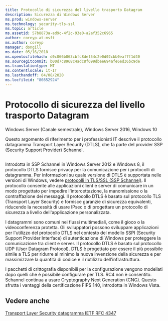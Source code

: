 ```yaml
---
title: Protocollo di sicurezza del livello trasporto Datagram
description: Sicurezza di Windows Server
ms.prod: windows-server
ms.technology: security-tls-ssl
ms.topic: article
ms.assetid: 57b8873a-ad9c-4f2c-93e0-a2af352c6965
author: coreyp-at-msft
ms.author: coreyp
manager: dongill
ms.date: 05/16/2018
ms.openlocfilehash: d0c066b063cbfc8def54c2e0d02cbb0eaf7f1d40
ms.sourcegitcommit: b00d7c8968c4adc8f699dbee694afe6ed36bc9de
ms.translationtype: MT
ms.contentlocale: it-IT
ms.lasthandoff: 04/08/2020
ms.locfileid: "80852924"
---
```

# <a name="datagram-transport-layer-security-protocol"></a>Protocollo di sicurezza del livello trasporto Datagram

Windows Server (Canale semestrale), Windows Server 2016, Windows 10

Questo argomento di riferimento per i professionisti IT descrive il protocollo datagramma Transport Layer Security (DTLS), che fa parte del provider SSP (Security Support Provider) Schannel.

## <a name="BKMK_DTLS"></a>
Introdotta in SSP Schannel in Windows Server 2012 e Windows 8, il protocollo DTLS fornisce privacy per la comunicazione per i protocolli di datagramma. Per informazioni su quale versione di DTLS è supportata nelle versioni di Windows, vedere [protocolli in TLS/SSL (SSP Schannel)](https://msdn.microsoft.com/library/windows/desktop/mt808159(v=vs.85).aspx). Il protocollo consente alle applicazioni client e server di comunicare in un modo progettato per impedire l'intercettazione, la manomissione o la contraffazione dei messaggi. Il protocollo DTLS è basato sul protocollo TLS (Transport Layer Security) e fornisce garanzie di sicurezza equivalenti, riducendo la necessità di usare IPsec o di progettare un protocollo di sicurezza a livello dell'applicazione personalizzata.

I datagrammi sono comuni nei flussi multimediali, come il gioco o la videoconferenza protetta. Gli sviluppatori possono sviluppare applicazioni per l'utilizzo del protocollo DTLS nel contesto del modello SSPI (Security Support Provider Interface) di autenticazione di Windows per proteggere la comunicazione tra client e server. Il protocollo DTLS è basato sul protocollo UDP (User Datagram Protocol). DTLS è progettato per essere il più possibile simile a TLS per ridurre al minimo la nuova invenzione della sicurezza e per massimizzare la quantità di codice e il riutilizzo dell'infrastruttura.

I pacchetti di crittografia disponibili per la configurazione vengono modellati dopo quelli che è possibile configurare per TLS. RC4 non è consentito. Schannel continua a usare Cryptography Next Generation (CNG). Questo sfrutta i vantaggi della certificazione FIPS 140, introdotta in Windows Vista.

## <a name="see-also"></a>Vedere anche

[Transport Layer Security datagramma IETF RFC 4347](http://tools.ietf.org/html/rfc4347)


                                        
